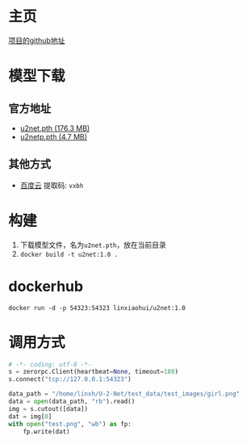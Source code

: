 # 主页
   [项目的github地址](https://github.com/NathanUA/U-2-Net)

# 模型下载

## 官方地址
   * [u2net.pth (176.3 MB)](https://drive.google.com/file/d/1ao1ovG1Qtx4b7EoskHXmi2E9rp5CHLcZ/view?usp=sharing)
   * [u2netp.pth (4.7 MB)](https://drive.google.com/file/d/1rbSTGKAE-MTxBYHd-51l2hMOQPT_7EPy/view?usp=sharing)

## 其他方式
   * [百度云](https://pan.baidu.com/s/1kfKINZ1REk4g7tCOZtTSVw) 提取码: `vxbh`


# 构建
   1. 下载模型文件，名为`u2net.pth`，放在当前目录
   2. `docker build -t u2net:1.0 .`

# dockerhub

   `docker run -d -p 54323:54323 linxiaohui/u2net:1.0`

# 调用方式

```python
# -*- coding: utf-8 -*-
s = zerorpc.Client(heartbeat=None, timeout=180)
s.connect("tcp://127.0.0.1:54323")

data_path = "/home/linxh/U-2-Net/test_data/test_images/girl.png"
data = open(data_path, "rb").read()
img = s.cutout([data])
dat = img[0]
with open("test.png", "wb") as fp:
    fp.write(dat)
```
